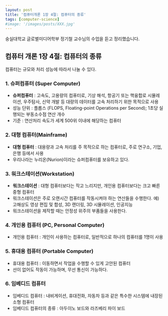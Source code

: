 ```yaml
---
layout: post
title: '컴퓨터개론 1장 4절: 컴퓨터의 종류'
tags: [computer-science]
#image: '/images/posts/XXX.jpg'
---
```


숭실대학교 글로벌미디어학부 정기철 교수님의 수업을 듣고 정리했습니다.

## 컴퓨터 개론 1장 4절: 컴퓨터의 종류

컴퓨터는 규모와 처리 성능에 따라서 나눌 수 있다.

### 1. **슈퍼컴퓨터 (Super Computer)**
- **슈퍼컴퓨터** : 고속도, 고용량의 컴퓨터로, 기상 해석, 항공기 또는 핵융합로 시뮬레이션, 우주탐사, 신약 개발 등 대량의 데이터를 고속 처리하기 위한 목적으로 사용
- 성능 단위 :  플롭스 (FLOPS, Floating-point Operations per Second);
		    1초당 실행되는 부동소수점 연산 개수
- 기준 : 연산처리 속도가 세계 500위 이내에 해당하는 컴퓨터

### **2. 대형 컴퓨터(Mainframe)**
- **대형 컴퓨터** : 대용량과 고속 처리를 주 목적으로 하는 컴퓨터로, 주로 연구소, 기업, 은행 등에서 사용
- 우리나라는  누리온(Nurion)이라는 슈퍼컴퓨터를 보유하고 있다.

### **3. 워크스테이션(Workstation)**
- **워크스테이션** : 대형 컴퓨터보다는 작고 느리지만, 개인용 컴퓨터보다는 크고 빠른 중형 컴퓨터
- 워크스테이션은 주로 오랜시간 컴퓨터를 작동시켜야 하는 연산들을 수행한다.
  예) 고해상도 영상 편집 및 합성, 3D 랜더링, 3D 시뮬레이션, 인공지능
- 워크스테이션을 제작할 때는 안정성 위주의 부품들을 사용한다.

### **4. 개인용 컴퓨터 (PC, Personal Computer)**
- 개인용 컴퓨터 : 개인이 사용하는 컴퓨터로, 일반적으로 하나의 컴퓨터를 1명이 사용

### **5. 휴대용 컴퓨터 (Portable Computer)**
- 휴대용 컴퓨터 : 이동하면서 작업을 수행할 수 있게 고안된 컴퓨터
- 선이 없어도 작동이 가능하며, 무선 통신이 가능하다.

### **6. 임베디드 컴퓨터**
- 임베디드 컴퓨터 : 내비게이션, 휴대전화, 자동차 등과 같은 특수한 시스템에 내장된 소형 컴퓨터
- 임베디드 컴퓨터의 종류 : 아두이노 보드와 라즈베리 파이 보드